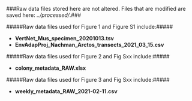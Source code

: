 ###Raw data files stored here are not altered. Files that are modified are saved here: *../processed/*.###


#####Raw data files used for Figure 1 and Figure S1 include:#####
* <strong>VertNet_Mus_specimen_20201013.tsv</strong>
* <strong>EnvAdapProj_Nachman_Arctos_transects_2021_03_15.csv</strong>


#####Raw data files used for Figure 2 and Fig Sxx include:#####
* <strong>colony_metadata_RAW.xlsx</strong>


#####Raw data files used for Figure 3 and Fig Sxx include:#####
* <strong>weekly_metadata_RAW_2021-02-11.csv</strong>
